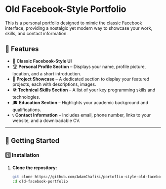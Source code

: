 # Old Facebook-Style Portfolio  

This is a personal portfolio designed to mimic the classic Facebook interface, providing a nostalgic yet modern way to showcase your work, skills, and contact information.  

## 📌 Features  

- 🎨 **Classic Facebook-Style UI** 
- 🏆 **Personal Profile Section** – Displays your name, profile picture, location, and a short introduction.  
- 📂 **Project Showcase** – A dedicated section to display your featured projects, each with descriptions, images.  
- 🛠 **Technical Skills Section** – A list of your key programming skills and technologies.  
- 🎓 **Education Section** – Highlights your academic background and qualifications.  
- 📞 **Contact Information** – Includes email, phone number, links to your website, and a downloadable CV.  
---

## 🚀 Getting Started  

### 1️⃣ Installation  

1. **Clone the repository:**  
   ```bash
   git clone https://github.com/AdamChafiki/portoflio-style-old-facebook
   cd old-facebook-portfolio
